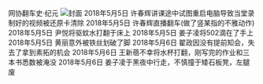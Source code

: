 网协翻车史·纪元
![封面](https://github.com/ccasnnu/CcaDaily/blob/master/%E5%B9%BB%E7%81%AF%E7%89%872.JPG)
2018年5月5日 许春辉讲课途中试图重启电脑导致当堂录制好的视频被还原卡清除
2018年5月5日 许春辉直播翻车(做了竖某指的不雅动作)
2018年5月5日 尹悦将驱蚊水打翻于床上
2018年5月5日 姜子凌将502滴在了手上
2018年5月5日 黄丽意外被铁丝划破了脚
2018年5月6日 翟政因没有提前知会，失去了拿到素拓的机会
2018年5月6日 王新蓓不幸将水杯打翻，刚写完的作业和三本书悉数被淹没
2018年5月6日 姜子凌于黑夜中行走，不慎撞于矮石板凳，左腿废
